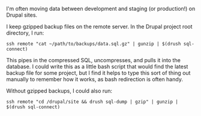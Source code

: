 I'm often moving data between development and staging (or production!) on Drupal sites.

I keep gzipped backup files on the remote server. In the Drupal project root directory,
I run:

    ssh remote "cat ~/path/to/backups/data.sql.gz" | gunzip | $(drush sql-connect)

This pipes in the compressed SQL, uncompresses, and pulls it into the database. I could
write this as a little bash script that would find the latest backup file for some project,
but I find it helps to type this sort of thing out manually to remember how it works, as
bash redirection is often handy.

Without gzipped backups, I could also run:

    ssh remote "cd /drupal/site && drush sql-dump | gzip" | gunzip | $(drush sql-connect)
